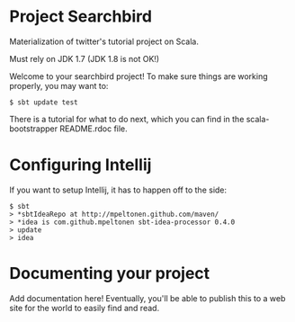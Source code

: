 # Project Searchbird

Materialization of twitter's tutorial project on Scala.

Must rely on JDK 1.7 (JDK 1.8 is not OK!)

Welcome to your searchbird project!  To make sure things are working
properly, you may want to:

    $ sbt update test

There is a tutorial for what to do next, which you can find in the
scala-bootstrapper README.rdoc file.

# Configuring Intellij

If you want to setup Intellij, it has to happen off to the side:

    $ sbt
    > *sbtIdeaRepo at http://mpeltonen.github.com/maven/
    > *idea is com.github.mpeltonen sbt-idea-processor 0.4.0
    > update
    > idea

# Documenting your project

Add documentation here!  Eventually, you'll be able to publish this to
a web site for the world to easily find and read.
